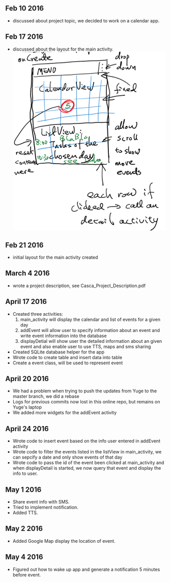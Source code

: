 ## Feb 10 2016
+ discussed about project topic, we decided to work on a calendar app. 

## Feb 17 2016
+ discussed about the layout for the main activity.
![MainActivityLayoutSkatch](Skatch/mainActivityUI-Feb-19.png)

## Feb 21 2016
+ initial layout for the main activity created

## March 4 2016
+ wrote a project description, see Casca_Project_Description.pdf

## April 17 2016
+ Created three activities:
  1. main_activity will display the calendar and list of events for a given day
  2. addEvent will allow user to specify information about an event and write event information into the database
  3. displayDetial will show user the detailed information about an given event and also enable user to use TTS, maps and sms sharing
+ Created SQLite database helper for the app
+ Wrote code to create table and insert data into table
+ Create a event class, will be used to represent event

## April 20 2016
+ We had a problem when trying to push the updates from Yuge to the master branch, we did a rebase
+ Logs for previous commits now lost in this online repo, but remains on Yuge's laptop
+ We added more widgets for the addEvent activity

## April 24 2016
+ Wrote code to insert event based on the info user entered in addEvent activity
+ Wrote code to filter the events listed in the listView in main_activity, we can sepcify a date and only show events of that day
+ Wrote code to pass the id of the event been clicked at main_activity and when displayDetail is started, we now query that event and display the info to user.

## May 1 2016
+ Share event info with SMS.
+ Tried to implement notification.
+ Added TTS.

## May 2 2016
+ Added Google Map display the location of event.

## May 4 2016
+ Figured out how to wake up app and generate a notification 5 minutes before event.
